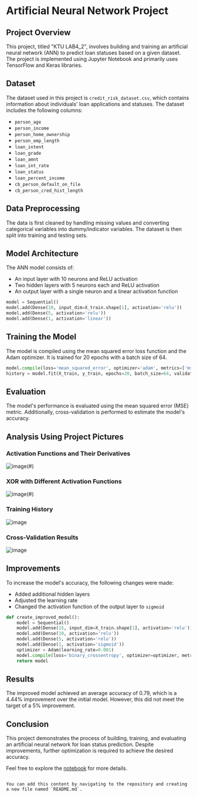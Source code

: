 # Artificial Neural Network Project

## Project Overview
This project, titled "KTU LAB4_2", involves building and training an artificial neural network (ANN) to predict loan statuses based on a given dataset. The project is implemented using Jupyter Notebook and primarily uses TensorFlow and Keras libraries.

## Dataset
The dataset used in this project is `credit_risk_dataset.csv`, which contains information about individuals' loan applications and statuses. The dataset includes the following columns:
- `person_age`
- `person_income`
- `person_home_ownership`
- `person_emp_length`
- `loan_intent`
- `loan_grade`
- `loan_amnt`
- `loan_int_rate`
- `loan_status`
- `loan_percent_income`
- `cb_person_default_on_file`
- `cb_person_cred_hist_length`

## Data Preprocessing
The data is first cleaned by handling missing values and converting categorical variables into dummy/indicator variables. The dataset is then split into training and testing sets.

## Model Architecture
The ANN model consists of:
- An input layer with 10 neurons and ReLU activation
- Two hidden layers with 5 neurons each and ReLU activation
- An output layer with a single neuron and a linear activation function

```python
model = Sequential()
model.add(Dense(10, input_dim=X_train.shape[1], activation='relu'))
model.add(Dense(5, activation='relu'))
model.add(Dense(1, activation='linear'))
```

## Training the Model
The model is compiled using the mean squared error loss function and the Adam optimizer. It is trained for 20 epochs with a batch size of 64.

```python
model.compile(loss='mean_squared_error', optimizer='adam', metrics=['mse'])
history = model.fit(X_train, y_train, epochs=20, batch_size=64, validation_split=0.2)
```

## Evaluation
The model's performance is evaluated using the mean squared error (MSE) metric. Additionally, cross-validation is performed to estimate the model's accuracy.

## Analysis Using Project Pictures
### Activation Functions and Their Derivatives
![image](https://github.com/user-attachments/assets/07ccd70e-ddee-46d7-8a93-fd6819d24904)(#)

### XOR with Different Activation Functions
![image](https://github.com/user-attachments/assets/3dc0550c-c611-47c6-bbb9-06499b26d8ff)(#)

### Training History
![image](https://github.com/user-attachments/assets/0cc6e52c-98d8-4041-a87a-3e5cc091c394)

### Cross-Validation Results
![image](https://github.com/user-attachments/assets/87dd5854-92f9-4e57-8f37-00fe538f9d70)

## Improvements
To increase the model's accuracy, the following changes were made:
- Added additional hidden layers
- Adjusted the learning rate
- Changed the activation function of the output layer to `sigmoid`

```python
def create_improved_model():
    model = Sequential()
    model.add(Dense(15, input_dim=X_train.shape[1], activation='relu'))
    model.add(Dense(10, activation='relu'))
    model.add(Dense(5, activation='relu'))
    model.add(Dense(1, activation='sigmoid'))
    optimizer = Adam(learning_rate=0.001)
    model.compile(loss='binary_crossentropy', optimizer=optimizer, metrics=['accuracy'])
    return model
```

## Results
The improved model achieved an average accuracy of 0.79, which is a 4.44% improvement over the initial model. However, this did not meet the target of a 5% improvement.

## Conclusion
This project demonstrates the process of building, training, and evaluating an artificial neural network for loan status prediction. Despite improvements, further optimization is required to achieve the desired accuracy.

Feel free to explore the [notebook](https://github.com/airidas23/Artificial_Neural_Network/blob/master/Lab4_2.ipynb) for more details.
```

You can add this content by navigating to the repository and creating a new file named `README.md`.
